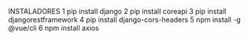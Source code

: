 INSTALADORES
1 pip install django
2 pip install coreapi
3 pip install djangorestframework
4 pip install django-cors-headers
5 npm install -g @vue/cli
6 npm install axios
